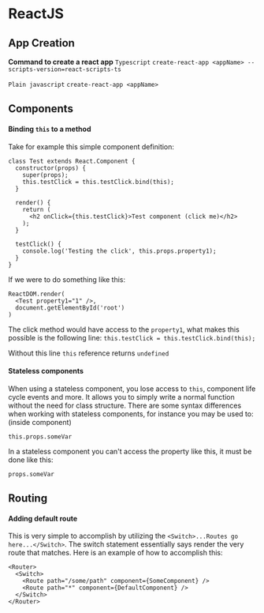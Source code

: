 # ReactJS

## App Creation
**Command to create a react app**
`Typescript`
`create-react-app <appName> --scripts-version=react-scripts-ts`

`Plain javascript`
`create-react-app <appName>`

## Components

#### Binding `this` to a method
Take for example this simple component definition:
```
class Test extends React.Component {
  constructor(props) {
    super(props);
    this.testClick = this.testClick.bind(this);
  }

  render() {
    return (
      <h2 onClick={this.testClick}>Test component (click me)</h2>
    );
  }

  testClick() {
    console.log('Testing the click', this.props.property1);
  }
}
```

If we were to do something like this: 
```
ReactDOM.render(
  <Test property1="1" />,
  document.getElementById('root')
)
```

The click method would have access to the `property1`, what makes this possible is the following line:
`this.testClick = this.testClick.bind(this);`

Without this line `this` reference returns `undefined`

#### Stateless components
When using a stateless component, you lose access to `this`, component life cycle events and more. It allows you to simply write a normal function without the need for class structure. There are some syntax differences when working with stateless components, for instance you may be used to: (inside component)

`this.props.someVar`

In a stateless component you can't access the property like this, it must be done like this:

`props.someVar`

## Routing

#### Adding default route
This is very simple to accomplish by utilizing the `<Switch>...Routes go here...</Switch>`. The switch statement essentially says render the very route that matches. Here is an example of how to accomplish this:

```
<Router>
  <Switch>
    <Route path="/some/path" component={SomeComponent} />
    <Route path="*" component={DefaultComponent} />
  </Switch>
</Router> 
```


